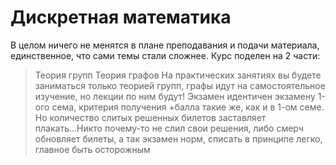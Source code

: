# Дискретная математика
В целом ничего не менятся в плане преподавания и подачи материала, единственное, что сами темы стали сложнее.
Курс поделен на 2 части:
>Теория групп
>Теория графов
На практических занятиях вы будете заниматься только теорией групп, графы идут на самостоятельное изучение, но лекции по ним будут!
Экзамен идентичен экзамену 1-ого сема, критерия получения +балла такие же, как и в 1-ом семе. 
Но количество слитых решенных билетов заставляет плакать...Никто почему-то не слил свои решения, либо смерч обновляет билеты, а так экзамен норм, списать в принципе легко, главное быть осторожным
